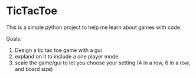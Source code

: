 # TicTacToe
This is a simple python project to help me learn about games with code.

Goals:
1. Design a tic tac toe game with a gui
2. expland on it to include a one player mode
3. scale the game/gui to let you choose your setting (4 in a row, 6 in a row, and board size)
